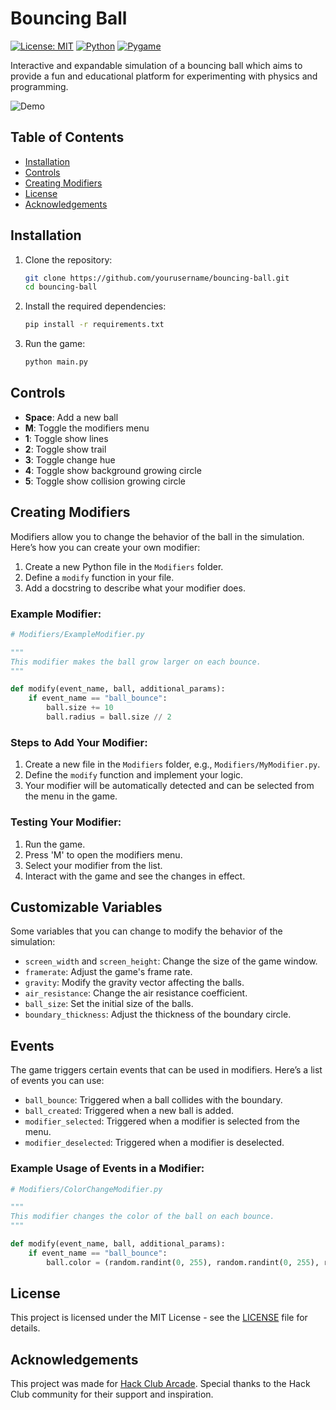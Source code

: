 # Bouncing Ball

[![License: MIT](https://img.shields.io/badge/License-MIT-yellow.svg)](https://opensource.org/licenses/MIT)
[![Python](https://img.shields.io/badge/Python-3.12-blue.svg)](https://www.python.org/)
[![Pygame](https://img.shields.io/badge/Pygame-2.6.0-green.svg)](https://www.pygame.org/)

Interactive and expandable simulation of a bouncing ball which aims to provide a fun and educational platform for experimenting with physics and programming.

![Demo](Demo.gif)

## Table of Contents
- [Installation](#installation)
- [Controls](#controls)
- [Creating Modifiers](#tutorial-creating-modifiers)
- [License](#license)
- [Acknowledgements](#acknowledgements)

## Installation

1. Clone the repository:
    ```bash
    git clone https://github.com/yourusername/bouncing-ball.git
    cd bouncing-ball
    ```

2. Install the required dependencies:
    ```bash
    pip install -r requirements.txt
    ```

3. Run the game:
    ```bash
    python main.py
    ```

## Controls

- **Space**: Add a new ball
- **M**: Toggle the modifiers menu
- **1**: Toggle show lines
- **2**: Toggle show trail
- **3**: Toggle change hue
- **4**: Toggle show background growing circle
- **5**: Toggle show collision growing circle

## Creating Modifiers

Modifiers allow you to change the behavior of the ball in the simulation. Here’s how you can create your own modifier:

1. Create a new Python file in the `Modifiers` folder.
2. Define a `modify` function in your file.
3. Add a docstring to describe what your modifier does.

### Example Modifier:
```python
# Modifiers/ExampleModifier.py

"""
This modifier makes the ball grow larger on each bounce.
"""

def modify(event_name, ball, additional_params):
    if event_name == "ball_bounce":
        ball.size += 10
        ball.radius = ball.size // 2
```

### Steps to Add Your Modifier:
1. Create a new file in the `Modifiers` folder, e.g., `Modifiers/MyModifier.py`.
2. Define the `modify` function and implement your logic.
3. Your modifier will be automatically detected and can be selected from the menu in the game.

### Testing Your Modifier:
1. Run the game.
2. Press 'M' to open the modifiers menu.
3. Select your modifier from the list.
4. Interact with the game and see the changes in effect.

## Customizable Variables

Some variables that you can change to modify the behavior of the simulation:

- `screen_width` and `screen_height`: Change the size of the game window.
- `framerate`: Adjust the game's frame rate.
- `gravity`: Modify the gravity vector affecting the balls.
- `air_resistance`: Change the air resistance coefficient.
- `ball_size`: Set the initial size of the balls.
- `boundary_thickness`: Adjust the thickness of the boundary circle.

## Events

The game triggers certain events that can be used in modifiers. Here’s a list of events you can use:

- `ball_bounce`: Triggered when a ball collides with the boundary.
- `ball_created`: Triggered when a new ball is added.
- `modifier_selected`: Triggered when a modifier is selected from the menu.
- `modifier_deselected`: Triggered when a modifier is deselected.

### Example Usage of Events in a Modifier:
```python
# Modifiers/ColorChangeModifier.py

"""
This modifier changes the color of the ball on each bounce.
"""

def modify(event_name, ball, additional_params):
    if event_name == "ball_bounce":
        ball.color = (random.randint(0, 255), random.randint(0, 255), random.randint(0, 255))
```

## License

This project is licensed under the MIT License - see the [LICENSE](LICENSE) file for details.

## Acknowledgements

This project was made for [Hack Club Arcade](https://hackclub.com/arcade/). Special thanks to the Hack Club community for their support and inspiration.
